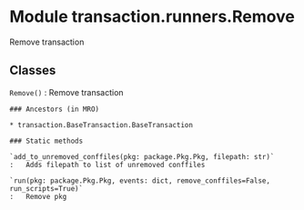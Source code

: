 Module transaction.runners.Remove
=================================
Remove transaction

Classes
-------

`Remove()`
:   Remove transaction

    ### Ancestors (in MRO)

    * transaction.BaseTransaction.BaseTransaction

    ### Static methods

    `add_to_unremoved_conffiles(pkg: package.Pkg.Pkg, filepath: str)`
    :   Adds filepath to list of unremoved conffiles

    `run(pkg: package.Pkg.Pkg, events: dict, remove_conffiles=False, run_scripts=True)`
    :   Remove pkg